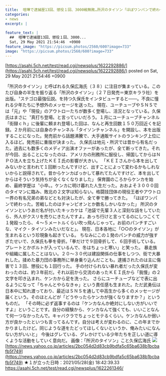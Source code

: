 ```yaml
---
title:  喧嘩で逮捕歴13回、懲役１回、3000戦無敗…所沢のタイソン「ほぼワンパンで終わった。苦戦したのは格闘技界の王者と数名」★９  
categories:
- news
excerpt: |
  
feature_text: |
  ##  喧嘩で逮捕歴13回、懲役１回、3000...
  Sat, 29 May 2021 21:54:46  +0900
feature_image: "https://picsum.photos/2560/600?image=733"
image: "https://picsum.photos/2560/600?image=733"
---
```


[https://asahi.5ch.net/test/read.cgi/newsplus/1622292886/](https://asahi.5ch.net/test/read.cgi/newsplus/1622292886/)
posted on Sat, 29 May 2021 21:54:46  +0900

<!--more-->

「所沢のタイソン」と呼ばれる久保広海氏（３８）に注目が集まっている。このたび自身の半生を振り返る「所沢のタイソン」（２７日発売＝東京キララ社）を出版。〝ステゴロ最強伝説〟を持つ久保氏をインタビューすると——。不良に憧れる少年たちに予想外のメッセージを送った。 現在、ユーチューブやＳＮＳでは「元」や「現役」のアウトローたちが数多く登場し、活況となっている。久保氏はまさに〝真打ち登場〟と言っていいだろう。１月にユーチューブチャンネル「街録ｃｈ」に後輩に頼まれ登場した回は、なんと再生回数１５０万回近くを記録。２か月前には自身のチャンネル「タイソンチャンネル」を開設し、本を出版することになった。発売前から話題沸騰で、大手通販サイトのランキング上位に入るほど。発売前に重版が決まった。 久保氏は地元・所沢では昔から有名だった。過去にも数多くのメディア出演オファーがあったが、全て断ってきた。それが今回、出ることになったのは、アメリカの刑務所に服役し、帰国してからはＮＰＯ法人を立ち上げたＫＥＩ氏の影響が大きい。 「ＫＥＩさんから本を出してみないかと言われて１回断ったんですけど、出すことによって変わるかもしれないからと説得されて。昔からケンカばっかして暴れてたんですけど、本を出してからはそういう気持ちが全くなくなりました」 保育園のころからケンカを始め、最終学歴は〝小卒〟。ケンカに明け暮れた人生だった。おおよそ３０００回のタイマンに臨み、敗北の２文字は知らない。格闘技団体の現役王者やアウトロー界の有名兄弟の弟などとも対決したが、全て拳で勝ってきた。 「ほぼワンパンで終わった。苦戦したのはチャンピオンとか数名しかいなかった」 所沢のタイソンというあだ名が付いたキッカケは「池袋で先輩３人と深刻な話をしていたら、外人がクスリを売りにきたんですよ。あっち行けと言ってるのにしつこくて１発殴ったら、４〜５メートルくらい吹っ飛んじゃって。お前のパンチすごいな、マイク・タイソンみたいだなと」。 現在、日本各地に「○○のタイソン」が生まれるという珍現象も起きている。 ちなみにこの１発のパンチの威力が強すぎたせいで、久保氏も拳を骨折。「拳だけで９回骨折して、６回手術している。プレートとかボルトが入っているんで、冬はちょっと寒い」と笑った。 暴走族や組織に属したことはない。２０〜３０代は建設関係の仕事をしつつ、街で大暴れした。揉めた暴力団の事務所に単身乗り込んだことも。逮捕されたのは主に傷害で１３回、懲役にも１回行った。 手の付けられない暴れ者だった久保氏が変わったのは、約３年前だ。それ以前から交流のあったＫＥＩ氏から「我慢」の２文字を叩き込まれ、ケンカから足を洗った。 さらにユーチューブなどで表に出るようになって「ちゃんとやらなきゃ」という責任感も生まれた。ただ武勇伝は日本中に知れ渡っており、最近はＳＮＳを通して中高生から多くのメッセージが届くという。そのほとんどが「どうやったらケンカが強くなりますか？」というものだ。 「その時に必ず返事するのは『ケンカなんか絶対にしない方がいいですよ』ということです。自分の経験から、ケンカなんて強くても、いいことなんて何一つなかったんで。キャバクラでちょっとモテるくらい。ケンカなんか弱い方が良かったといつも言ってるんです。自分は考えが変わるのに、この年までかかりましたけど。同じような道をたどってほしくないというか、俺みたいになんない方がいいと」 今後はグレている、グレかけている少年たちを正しい道に導くような活動をしていく意向だ。 画像：「所沢のタイソン」こと久保広海氏 ![](https://i.imgur.com/tmuJYNE.png) [https://news.yahoo.co.jp/articles/2bc054d2d83cb9bdfa5c65ba638b1bcbafb5f749](https://news.yahoo.co.jp/articles/2bc054d2d83cb9bdfa5c65ba638b1bcbafb5f749) ★１が立った日時：2021/05/28(金) 18:42:39.33 https://asahi.5ch.net/test/read.cgi/newsplus/1622261346/
